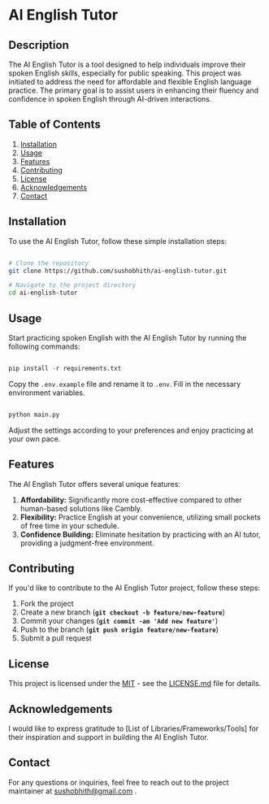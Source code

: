 # **AI English Tutor**

## **Description**

The AI English Tutor is a tool designed to help individuals improve their spoken English skills, especially for public speaking. This project was initiated to address the need for affordable and flexible English language practice. The primary goal is to assist users in enhancing their fluency and confidence in spoken English through AI-driven interactions.

## **Table of Contents**

1. [Installation](#installation)
2. [Usage](#usage)
3. [Features](#features)
4. [Contributing](#contributing)
5. [License](#license)
6. [Acknowledgements](#acknowledgements)
7. [Contact](#contact)

## Installation

To use the AI English Tutor, follow these simple installation steps:

```bash

# Clone the repository
git clone https://github.com/sushobhith/ai-english-tutor.git

# Navigate to the project directory
cd ai-english-tutor

```

## Usage

Start practicing spoken English with the AI English Tutor by running the following commands:

```python

pip install -r requirements.txt

```
Copy the `.env.example` file and rename it to `.env`. Fill in the necessary environment variables.

```python

python main.py

```

Adjust the settings according to your preferences and enjoy practicing at your own pace.

## Features

The AI English Tutor offers several unique features:

1. **Affordability:** Significantly more cost-effective compared to other human-based solutions like Cambly.
2. **Flexibility:** Practice English at your convenience, utilizing small pockets of free time in your schedule.
3. **Confidence Building:** Eliminate hesitation by practicing with an AI tutor, providing a judgment-free environment.

## Contributing

If you'd like to contribute to the AI English Tutor project, follow these steps:

1. Fork the project
2. Create a new branch (**`git checkout -b feature/new-feature`**)
3. Commit your changes (**`git commit -am 'Add new feature'`**)
4. Push to the branch (**`git push origin feature/new-feature`**)
5. Submit a pull request

## License

This project is licensed under the [MIT](https://choosealicense.com/licenses/mit/) - see the [LICENSE.md](https://github.com/sushobhith/ai-english-tutor/blob/main/LICENSE.md) file for details.

## Acknowledgements

I would like to express gratitude to [List of Libraries/Frameworks/Tools] for their inspiration and support in building the AI English Tutor.

## **Contact**

For any questions or inquiries, feel free to reach out to the project maintainer at [sushobhith@gmail.com](sushobhith@gmail.com) .

